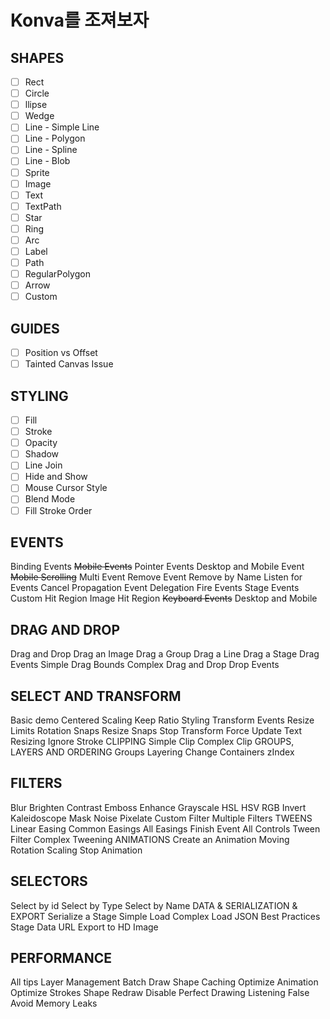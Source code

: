# Konva를 조져보자

## SHAPES

- [ ] Rect
- [ ] Circle
- [ ] llipse
- [ ] Wedge
- [ ] Line - Simple Line
- [ ] Line - Polygon
- [ ] Line - Spline
- [ ] Line - Blob
- [ ] Sprite
- [ ] Image
- [ ] Text
- [ ] TextPath
- [ ] Star
- [ ] Ring
- [ ] Arc
- [ ] Label
- [ ] Path
- [ ] RegularPolygon
- [ ] Arrow
- [ ] Custom

## GUIDES

- [ ] Position vs Offset
- [ ] Tainted Canvas Issue

## STYLING

- [ ] Fill
- [ ] Stroke
- [ ] Opacity
- [ ] Shadow
- [ ] Line Join
- [ ] Hide and Show
- [ ] Mouse Cursor Style
- [ ] Blend Mode
- [ ] Fill Stroke Order

## EVENTS

Binding Events
~~Mobile Events~~
Pointer Events
Desktop and Mobile Event
~~Mobile Scrolling~~
Multi Event
Remove Event
Remove by Name
Listen for Events
Cancel Propagation
Event Delegation
Fire Events
Stage Events
Custom Hit Region
Image Hit Region
~~Keyboard Events~~
Desktop and Mobile

## DRAG AND DROP

Drag and Drop
Drag an Image
Drag a Group
Drag a Line
Drag a Stage
Drag Events
Simple Drag Bounds
Complex Drag and Drop
Drop Events

## SELECT AND TRANSFORM

Basic demo
Centered Scaling
Keep Ratio
Styling
Transform Events
Resize Limits
Rotation Snaps
Resize Snaps
Stop Transform
Force Update
Text Resizing
Ignore Stroke
CLIPPING
Simple Clip
Complex Clip
GROUPS, LAYERS AND ORDERING
Groups
Layering
Change Containers
zIndex

## FILTERS

Blur
Brighten
Contrast
Emboss
Enhance
Grayscale
HSL
HSV
RGB
Invert
Kaleidoscope
Mask
Noise
Pixelate
Custom Filter
Multiple Filters
TWEENS
Linear Easing
Common Easings
All Easings
Finish Event
All Controls
Tween Filter
Complex Tweening
ANIMATIONS
Create an Animation
Moving
Rotation
Scaling
Stop Animation

## SELECTORS

Select by id
Select by Type
Select by Name
DATA & SERIALIZATION & EXPORT
Serialize a Stage
Simple Load
Complex Load
JSON Best Practices
Stage Data URL
Export to HD Image

## PERFORMANCE

All tips
Layer Management
Batch Draw
Shape Caching
Optimize Animation
Optimize Strokes
Shape Redraw
Disable Perfect Drawing
Listening False
Avoid Memory Leaks
